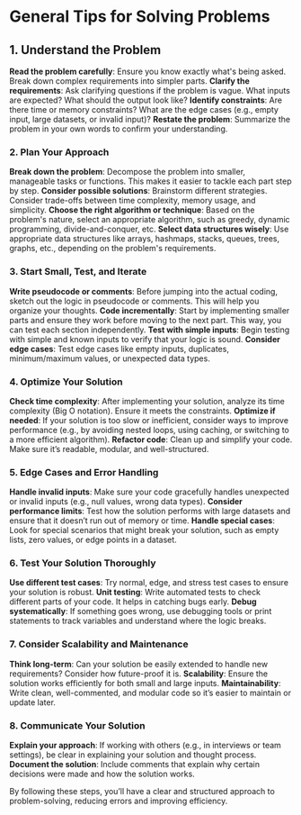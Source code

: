 # General Tips for Solving Problems

## 1. Understand the Problem

**Read the problem carefully**: Ensure you know exactly what's being asked. Break down complex requirements into simpler parts.
**Clarify the requirements**: Ask clarifying questions if the problem is vague. What inputs are expected? What should the output look like?
**Identify constraints**: Are there time or memory constraints? What are the edge cases (e.g., empty input, large datasets, or invalid input)?
**Restate the problem**: Summarize the problem in your own words to confirm your understanding.

### 2. Plan Your Approach

**Break down the problem**: Decompose the problem into smaller, manageable tasks or functions. This makes it easier to tackle each part step by step.
**Consider possible solutions**: Brainstorm different strategies. Consider trade-offs between time complexity, memory usage, and simplicity.
**Choose the right algorithm or technique**: Based on the problem's nature, select an appropriate algorithm, such as greedy, dynamic programming, divide-and-conquer, etc.
**Select data structures wisely**: Use appropriate data structures like arrays, hashmaps, stacks, queues, trees, graphs, etc., depending on the problem's requirements.

### 3. Start Small, Test, and Iterate

**Write pseudocode or comments**: Before jumping into the actual coding, sketch out the logic in pseudocode or comments. This will help you organize your thoughts.
**Code incrementally**: Start by implementing smaller parts and ensure they work before moving to the next part. This way, you can test each section independently.
**Test with simple inputs**: Begin testing with simple and known inputs to verify that your logic is sound.
**Consider edge cases**: Test edge cases like empty inputs, duplicates, minimum/maximum values, or unexpected data types.

### 4. Optimize Your Solution

**Check time complexity**: After implementing your solution, analyze its time complexity (Big O notation). Ensure it meets the constraints.
**Optimize if needed**: If your solution is too slow or inefficient, consider ways to improve performance (e.g., by avoiding nested loops, using caching, or switching to a more efficient algorithm).
**Refactor code**: Clean up and simplify your code. Make sure it’s readable, modular, and well-structured.

### 5. Edge Cases and Error Handling

**Handle invalid inputs**: Make sure your code gracefully handles unexpected or invalid inputs (e.g., null values, wrong data types).
**Consider performance limits**: Test how the solution performs with large datasets and ensure that it doesn’t run out of memory or time.
**Handle special cases**: Look for special scenarios that might break your solution, such as empty lists, zero values, or edge points in a dataset.

### 6. Test Your Solution Thoroughly

**Use different test cases**: Try normal, edge, and stress test cases to ensure your solution is robust.
**Unit testing**: Write automated tests to check different parts of your code. It helps in catching bugs early.
**Debug systematically**: If something goes wrong, use debugging tools or print statements to track variables and understand where the logic breaks.

### 7. Consider Scalability and Maintenance

**Think long-term**: Can your solution be easily extended to handle new requirements? Consider how future-proof it is.
**Scalability**: Ensure the solution works efficiently for both small and large inputs.
**Maintainability**: Write clean, well-commented, and modular code so it’s easier to maintain or update later.

### 8. Communicate Your Solution

**Explain your approach**: If working with others (e.g., in interviews or team settings), be clear in explaining your solution and thought process.
**Document the solution**: Include comments that explain why certain decisions were made and how the solution works.

By following these steps, you’ll have a clear and structured approach to problem-solving, reducing errors and improving efficiency.
